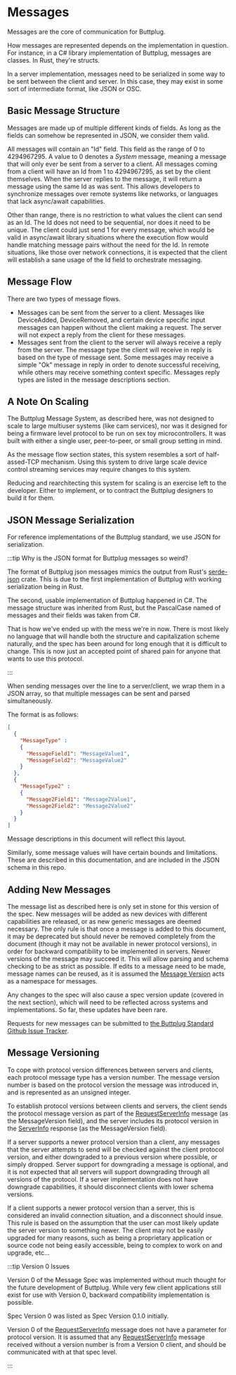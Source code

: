 # Messages

Messages are the core of communication for Buttplug.

How messages are represented depends on the implementation in question. For instance, in a C\#
library implementation of Buttplug, messages are classes. In Rust, they're structs.

In a server implementation, messages need to be serialized in some way to be sent between the client
and server. In this case, they may exist in some sort of intermediate format, like JSON or OSC.

## Basic Message Structure

Messages are made up of multiple different kinds of fields. As long as the fields can somehow be
represented in JSON, we consider them valid.

All messages will contain an "Id" field. This field as the range of 0 to 4294967295. A value to 0
denotes a _System_ message, meaning a message that will only ever be sent from a server to a client.
All messages coming from a client will have an Id from 1 to 4294967295, as set by the client
themselves. When the server replies to the message, it will return a message using the same Id as
was sent. This allows developers to synchronize messages over remote systems like networks, or
languages that lack async/await capabilities.

Other than range, there is no restriction to what values the client can send as an Id. The Id does
not need to be sequential, nor does it need to be unique. The client could just send 1 for every
message, which would be valid in async/await library situations where the execution flow would
handle matching message pairs without the need for the Id. In remote situations, like those over
network connections, it is expected that the client will establish a sane usage of the Id field to
orchestrate messaging.

## Message Flow

There are two types of message flows.

* Messages can be sent from the server to a client. Messages like DeviceAdded, DeviceRemoved, and
  certain device specific input messages can happen without the client making a request. The server
  will not expect a reply from the client for these messages.
* Messages sent from the client to the server will always receive a reply from the server. The
  message type the client will receive in reply is based on the type of message sent. Some messages
  may receive a simple "Ok" message in reply in order to denote successful receiving, while others
  may receive something context specific. Messages reply types are listed in the message
  descriptions section.

## A Note On Scaling

The Buttplug Message System, as described here, was not designed to scale to large multiuser systems
\(like cam services\), nor was it designed for being a firmware level protocol to be run on sex toy
microcontrollers. It was built with either a single user, peer-to-peer, or small group setting in
mind.

As the message flow section states, this system resembles a sort of half-assed-TCP mechanism. Using
this system to drive large scale device control streaming services may require changes to this
system.

Reducing and rearchitecting this system for scaling is an exercise left to the developer. Either to
implement, or to contract the Buttplug designers to build it for them.

## JSON Message Serialization

For reference implementations of the Buttplug standard, we use JSON for serialization. 

:::tip Why is the JSON format for Buttplug messages so weird?

The format of Buttplug json messages mimics the output from Rust's
[serde-json](https://github.com/serde-rs/json) crate. This is due to the first implementation of
Buttplug with working serialization being in Rust.

The second, usable implementation of Buttplug happened in C#. The message structure was inherited from Rust, but the PascalCase named of messages and their fields was taken from C#.

That is how we've ended up with the mess we're in now. There is most likely no language that will handle both the structure and capitalization scheme naturally, and the spec has been around for long enough that it is difficult to change. This is now just an accepted point of shared pain for anyone that wants to use this protocol.

:::

When sending messages over the line to a server/client, we wrap them in a JSON array, so that
multiple messages can be sent and parsed simultaneously.

The format is as follows:

```json
[
  {
    "MessageType" :
    {
      "MessageField1": "MessageValue1",
      "MessageField2": "MessageValue2"
    }
  },
  {
    "MessageType2" :
    {
      "Message2Field1": "Message2Value1",
      "Message2Field2": "Message2Value2"
    }
  }
]
```

Message descriptions in this document will reflect this layout.

Similarly, some message values will have certain bounds and limitations. These are described in this
documentation, and are included in the JSON schema in this repo.

## Adding New Messages

The message list as described here is only set in stone for this version of the spec. New messages
will be added as new devices with different capabilities are released, or as new generic messages
are deemed necessary. The only rule is that once a message is added to this document, it may be
deprecated but should never be removed completely from the document (though it may not be available
in newer protocol versions), in order for backward compatibility to be implemented in servers. Newer
versions of the message may succeed it. This will allow parsing and schema checking to be as strict
as possible. If edits to a message need to be made, message names can be reused, as it is assumed the [Message Version](#message-versioning) acts as a namespace for messages.

Any changes to the spec will also cause a spec version update (covered in the next section), which
will need to be reflected across systems and implementations. So far, these updates have been rare.

Requests for new messages can be submitted to [the Buttplug Standard Github Issue
Tracker](https://github.com/buttplugio/buttplug/issues).

## Message Versioning

To cope with protocol version differences between servers and clients, each protocol message type
has a version number. The message version number is based on the protocol version the message was
introduced in, and is represented as an unsigned integer.

To establish protocol versions between clients and servers, the client sends the protocol message
version as part of the [RequestServerInfo](identification.md#requestserverinfo) message (as the
MessageVersion field), and the server includes its protocol version in the
[ServerInfo](identification.md#serverinfo) response (as the MessageVersion field).

If a server supports a newer protocol version than a client, any messages that the server attempts
to send will be checked against the client protocol version, and either downgraded to a previous
version where possible, or simply dropped. Server support for downgrading a message is optional, and
it is not expected that all servers will support downgrading through all versions of the protocol.
If a server implementation does not have downgrade capabilities, it should disconnect clients with
lower schema versions.

If a client supports a newer protocol version than a server, this is considered an invalid
connection situation, and a disconnect should insue. This rule is based on the assumption that the
user can most likely update the server version to something newer. The client may not be easily
upgraded for many reasons, such as being a proprietary application or source code not being easily
accessible, being to complex to work on and upgrade, etc...

:::tip Version 0 Issues

Version 0 of the Message Spec was implemented without much thought for the future development of Buttplug. While very few client applications still exist for use with Version 0, backward compatibility implementation is possible.

Spec Version 0 was listed as Spec Version 0.1.0 initially.

Version 0 of the [RequestServerInfo](identification.md#requestserverinfo) message does not have a
parameter for protocol version. It is assumed that any
[RequestServerInfo](identification.md#requestserverinfo) message received without a version number
is from a Version 0 client, and should be communicated with at that spec level.

:::